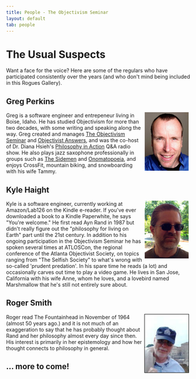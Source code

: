 ```yaml
---
title: People - The Objectivism Seminar
layout: default
tab: people
---
```


The Usual Suspects
==================
Want a face for the voice? Here are some of the regulars who have participated consistently over the years (and who don't mind being included in this Rogues Gallery).

Greg Perkins
------------
<img style="float: right; margin-left: 5px; margin-right: 5px;" src="/assets/images/greg-selfie-headshot.jpg" alt="Greg Perkins" width="120" height="160" />
Greg is a software engineer and entrepeneur living in Boise, Idaho.
He has studied Objectivism for more than two decades, with some writing and speaking along the way.
Greg created and manages <a href="/">The Objectivism Seminar</a>
and <a href="http://www.objectivistanswers.com/">Objectivist Answers</a>,
and was the co-host of Dr. Diana Hsieh's
<a href="http://www.philosophyinaction.com/live/">Philosophy in Action</a> Q&amp;A radio show.
He also plays jazz saxophone professionally in groups such as <a href="http://boisesidemen.com/">The Sidemen</a>
and <a href="http://www.kevinkirk.net/">Onomatopoeia</a>,
and enjoys CrossFit, mountain biking, and snowboarding with his wife Tammy.

Kyle Haight
-----------
<img style="float: right; margin-left: 5px; margin-right: 5px;" src="/assets/images/Objectivism_Seminar_Kyle_Haight_Bio_Pic.png" alt="Kyle Haight" width="120" height="158" />
Kyle is a software engineer, currently working at Amazon/Lab126 on the Kindle
e-reader. If you've ever downloaded a book to a Kindle Paperwhite, he says "You're welcome."
He first read Ayn Rand in 1987 but didn't really figure out the "philosophy for
living on Earth" part until the 21st century. In addition to his ongoing participation
in the Objectivism Seminar he has spoken several times at ATLOSCon, the regional
conference of the Atlanta Objectivist Society, on topics ranging from "The Selfish Society"
to what's wrong with so-called 'prudent predation'. In his spare time he reads
(a lot) and occasionally carves out time to play a video game.
He lives in San Jose, California with his wife Anne, whom he loves, and a lovebird
named Marshmallow that he's still not entirely sure about.

Roger Smith
-----------
<img style="float: right; border: 1px solid black; margin-left: 4px; margin-right: 4px;" src="/assets/images/roger-headshot.jpeg" alt="Roger Smith" width="120" height="159" />
Roger read The Fountainhead in November of 1964 (almost 50 years ago.) and it
is not much of an exaggeration to say that he has probably thought about Rand and
her philosophy almost every day since then. His interest is primarily in her
epistemology and how her thought connects to philosophy in general.

... more to come!
-----------------
